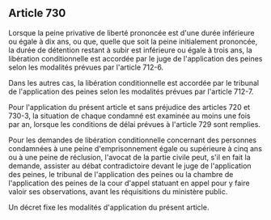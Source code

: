 Article 730
----
Lorsque la peine privative de liberté prononcée est d'une durée inférieure ou
égale à dix ans, ou que, quelle que soit la peine initialement prononcée, la
durée de détention restant à subir est inférieure ou égale à trois ans, la
libération conditionnelle est accordée par le juge de l'application des peines
selon les modalités prévues par l'article 712-6.

Dans les autres cas, la libération conditionnelle est accordée par le tribunal
de l'application des peines selon les modalités prévues par l'article 712-7.

Pour l'application du présent article et sans préjudice des articles 720 et
730-3, la situation de chaque condamné est examinée au moins une fois par an,
lorsque les conditions de délai prévues à l'article 729 sont remplies.

Pour les demandes de libération conditionnelle concernant des personnes
condamnées à une peine d'emprisonnement égale ou supérieure à cinq ans ou à une
peine de réclusion, l'avocat de la partie civile peut, s'il en fait la demande,
assister au débat contradictoire devant le juge de l'application des peines, le
tribunal de l'application des peines ou la chambre de l'application des peines
de la cour d'appel statuant en appel pour y faire valoir ses observations, avant
les réquisitions du ministère public.

Un décret fixe les modalités d'application du présent article.
